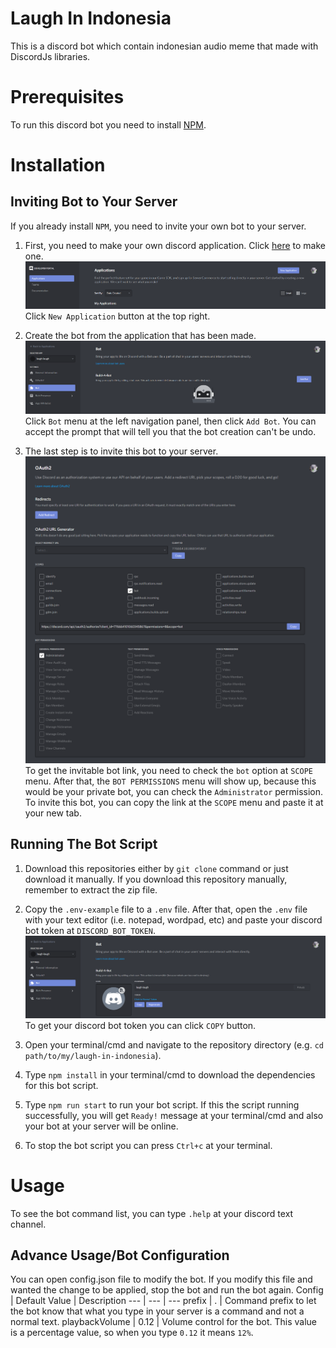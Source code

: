 # Laugh In Indonesia
This is a discord bot which contain indonesian audio meme that made with DiscordJs libraries.

# Prerequisites
To run this discord bot you need to install [NPM](https://www.npmjs.com/).

# Installation
## Inviting Bot to Your Server
If you already install `NPM`, you need to invite your own bot to your server.

1. First, you need to make your own discord application. Click [here](https://discord.com/developers/applications) to make one.
<img src="docs/create-new-application.png"></img>
Click `New Application` button at the top right.

1. Create the bot from the application that has been made.
<img src="docs/add-bot.png"></img>
Click `Bot` menu at the left navigation panel, then click `Add Bot`. You can accept the prompt that will tell you that the bot creation can't be undo.

1. The last step is to invite this bot to your server.
<img src="docs/invite-bot.png"></img>
To get the invitable bot link, you need to check the `bot` option at `SCOPE` menu. After that, the `BOT PERMISSIONS` menu will show up, because this would be your private bot, you can check the `Administrator` permission. To invite this bot, you can copy the link at the `SCOPE` menu and paste it at your new tab.

## Running The Bot Script
1. Download this repositories either by `git clone` command or just download it manually. If you download this repository manually, remember to extract the zip file.

1. Copy the `.env-example` file to a `.env` file. After that, open the `.env` file with your text editor (i.e. notepad, wordpad, etc) and paste your discord bot token at `DISCORD_BOT_TOKEN`.
<img src="docs/bot-token.png"></img>
To get your discord bot token you can click `COPY` button.

1. Open your terminal/cmd and navigate to the repository directory (e.g. `cd path/to/my/laugh-in-indonesia`).

1. Type `npm install` in your terminal/cmd to download the dependencies for this bot script.

1. Type `npm run start` to run your bot script. If this the script running successfully, you will get `Ready!` message at your terminal/cmd and also your bot at your server will be online.

1. To stop the bot script you can press `Ctrl+c` at your terminal.

# Usage
To see the bot command list, you can type `.help` at your discord text channel.

## Advance Usage/Bot Configuration
You can open config.json file to modify the bot. If you modify this file and wanted the change to be applied, stop the bot and run the bot again.
Config | Default Value | Description
--- | --- | ---
prefix | . | Command prefix to let the bot know that what you type in your server is a command and not a normal text.
playbackVolume | 0.12 | Volume control for the bot. This value is a percentage value, so when you type `0.12` it means `12%`.